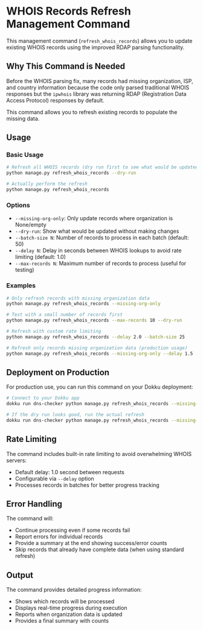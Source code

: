 # WHOIS Records Refresh Management Command

This management command (`refresh_whois_records`) allows you to update existing WHOIS records using the improved RDAP parsing functionality.

## Why This Command is Needed

Before the WHOIS parsing fix, many records had missing organization, ISP, and country information because the code only parsed traditional WHOIS responses but the `ipwhois` library was returning RDAP (Registration Data Access Protocol) responses by default.

This command allows you to refresh existing records to populate the missing data.

## Usage

### Basic Usage

```bash
# Refresh all WHOIS records (dry run first to see what would be updated)
python manage.py refresh_whois_records --dry-run

# Actually perform the refresh
python manage.py refresh_whois_records
```

### Options

- `--missing-org-only`: Only update records where organization is None/empty
- `--dry-run`: Show what would be updated without making changes
- `--batch-size N`: Number of records to process in each batch (default: 50)
- `--delay N`: Delay in seconds between WHOIS lookups to avoid rate limiting (default: 1.0)
- `--max-records N`: Maximum number of records to process (useful for testing)

### Examples

```bash
# Only refresh records with missing organization data
python manage.py refresh_whois_records --missing-org-only

# Test with a small number of records first
python manage.py refresh_whois_records --max-records 10 --dry-run

# Refresh with custom rate limiting
python manage.py refresh_whois_records --delay 2.0 --batch-size 25

# Refresh only records missing organization data (production usage)
python manage.py refresh_whois_records --missing-org-only --delay 1.5
```

## Deployment on Production

For production use, you can run this command on your Dokku deployment:

```bash
# Connect to your Dokku app
dokku run dns-checker python manage.py refresh_whois_records --missing-org-only --dry-run

# If the dry run looks good, run the actual refresh
dokku run dns-checker python manage.py refresh_whois_records --missing-org-only --delay 1.5
```

## Rate Limiting

The command includes built-in rate limiting to avoid overwhelming WHOIS servers:

- Default delay: 1.0 second between requests
- Configurable via `--delay` option
- Processes records in batches for better progress tracking

## Error Handling

The command will:
- Continue processing even if some records fail
- Report errors for individual records
- Provide a summary at the end showing success/error counts
- Skip records that already have complete data (when using standard refresh)

## Output

The command provides detailed progress information:
- Shows which records will be processed
- Displays real-time progress during execution
- Reports when organization data is updated
- Provides a final summary with counts
